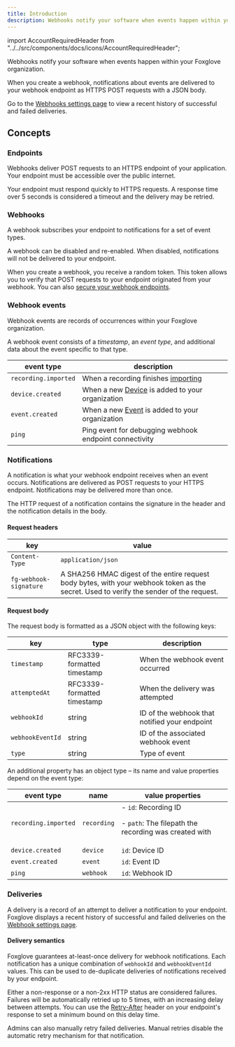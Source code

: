 ```yaml
---
title: Introduction
description: Webhooks notify your software when events happen within your Foxglove organization.
---
```


import AccountRequiredHeader from "../../src/components/docs/icons/AccountRequiredHeader";

<AccountRequiredHeader badgeText="Closed Beta, contact us for access" />

Webhooks notify your software when events happen within your Foxglove organization.

When you create a webhook, notifications about events are delivered to your webhook endpoint as HTTPS POST requests with a JSON body.

Go to the [Webhooks settings page](https://console.foxglove.dev/settings/webhooks/) to view a recent history of successful and failed deliveries.

## Concepts

### Endpoints

Webhooks deliver POST requests to an HTTPS endpoint of your application. Your endpoint must be accessible over the public internet.

Your endpoint must respond quickly to HTTPS requests. A response time over 5 seconds is considered a timeout and the delivery may be retried.

### Webhooks

A webhook subscribes your endpoint to notifications for a set of event types.

A webhook can be disabled and re-enabled. When disabled, notifications will not be delivered to your endpoint.

When you create a webhook, you receive a random token. This token allows you to verify that POST requests to your endpoint originated from your webhook. You can also [secure your webhook endpoints](2-security.md).

### Webhook events

Webhook events are records of occurrences within your Foxglove organization.

A webhook event consists of a _timestamp_, an _event type_, and additional data about the event specific to that type.

| event type           | description                                                                          |
| -------------------- | ------------------------------------------------------------------------------------ |
| `recording.imported` | When a recording finishes [importing](/docs/importing-data)                          |
| `device.created`     | When a new [Device](/docs/importing-data#add-a-device) is added to your organization |
| `event.created`      | When a new [Event](/docs/events) is added to your organization                       |
| `ping`               | Ping event for debugging webhook endpoint connectivity                               |

### Notifications

A notification is what your webhook endpoint receives when an event occurs. Notifications are delivered as POST requests to your HTTPS endpoint. Notifications may be delivered more than once.

The HTTP request of a notification contains the signature in the header and the notification details in the body.

#### Request headers

| key                    | value                                                                                                                                   |
| ---------------------- | --------------------------------------------------------------------------------------------------------------------------------------- |
| `Content-Type`         | `application/json`                                                                                                                      |
| `fg-webhook-signature` | A SHA256 HMAC digest of the entire request body bytes, with your webhook token as the secret. Used to verify the sender of the request. |

#### Request body

The request body is formatted as a JSON object with the following keys:

| key              | type                        | description                                   |
| ---------------- | --------------------------- | --------------------------------------------- |
| `timestamp`      | RFC3339-formatted timestamp | When the webhook event occurred               |
| `attemptedAt`    | RFC3339-formatted timestamp | When the delivery was attempted               |
| `webhookId`      | string                      | ID of the webhook that notified your endpoint |
| `webhookEventId` | string                      | ID of the associated webhook event            |
| `type`           | string                      | Type of event                                 |

An additional property has an object type – its name and value properties depend on the event type:

| event type           | name        | value properties                                                                |
| -------------------- | ----------- | ------------------------------------------------------------------------------- |
| `recording.imported` | `recording` | - `id`: Recording ID <p/> - `path`: The filepath the recording was created with |
| `device.created`     | `device`    | `id`: Device ID                                                                 |
| `event.created`      | `event`     | `id`: Event ID                                                                  |
| `ping`               | `webhook`   | `id`: Webhook ID                                                                |

### Deliveries

A delivery is a record of an attempt to deliver a notification to your endpoint. Foxglove displays a recent history of successful and failed deliveries on the [Webhook settings page](https://console.foxglove.dev/settings/webhooks/).

#### Delivery semantics

Foxglove guarantees at-least-once delivery for webhook notifications. Each notification has a unique combination of `webhookId` and `webhookEventId` values. This can be used to de-duplicate deliveries of notifications received by your endpoint.

Either a non-response or a non-2xx HTTP status are considered failures. Failures will be automatically retried up to 5 times, with an increasing delay between attempts. You can use the [Retry-After](https://developer.mozilla.org/en-US/docs/Web/HTTP/Headers/Retry-After) header on your endpoint's response to set a minimum bound on this delay time.

Admins can also manually retry failed deliveries. Manual retries disable the automatic retry mechanism for that notification.
